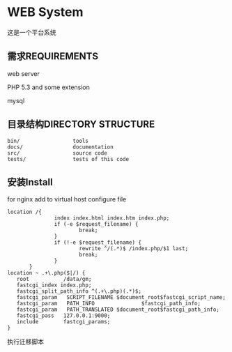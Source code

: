 WEB System
===========================
这是一个平台系统 

需求REQUIREMENTS
-------------------

web server 

PHP 5.3 and some extension

mysql


目录结构DIRECTORY STRUCTURE
-------------------

```
bin/                 tools
docs/                documentation
src/                 source code
tests/               tests of this code
```

安装Install
-------------------
for nginx 
add to virtual host configure file
```
location /{
               index index.html index.htm index.php;
               if (-e $request_filename) {
                       break;
               }
               if (!-e $request_filename) {
                       rewrite ^/(.*)$ /index.php/$1 last;
                       break;
               }
       }
location ~ .+\.php($|/) {
   root           /data/gm;
   fastcgi_index index.php;
   fastcgi_split_path_info ^(.+\.php)(.*)$;
   fastcgi_param   SCRIPT_FILENAME $document_root$fastcgi_script_name;
   fastcgi_param   PATH_INFO               $fastcgi_path_info;
   fastcgi_param   PATH_TRANSLATED $document_root$fastcgi_path_info;
   fastcgi_pass   127.0.0.1:9000;
   include        fastcgi_params;
}
```

执行迁移脚本